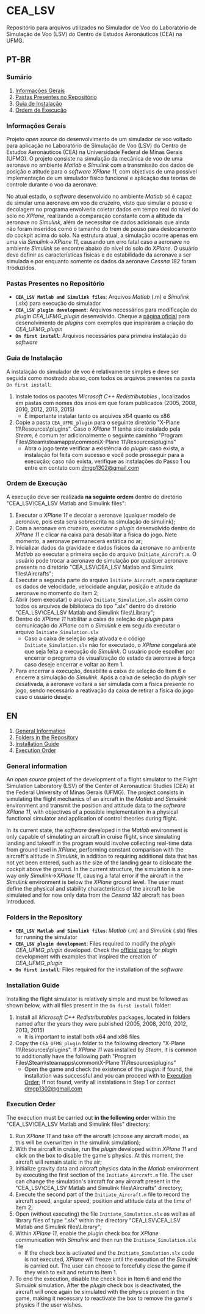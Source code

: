 # CEA_LSV
Repositório para arquivos utilizados no Simulador de Voo do Laboratório de Simulação de Voo (LSV) do Centro de Estudos Aeronáuticos (CEA) na UFMG.

## PT-BR
### Sumário
1. [Informações Gerais](#informações-gerais)
2. [Pastas Presentes no Repositório](#pastas-presentes-no-repositório)
3. [Guia de Instalação](#guia-de-instalação)
4. [Ordem de Execução](#ordem-de-execução)


### Informações Gerais

Projeto *open source* do desenvolvimento de um simulador de voo voltado para aplicação no Laboratório de Simulação de Voo (LSV) do Centro de Estudos Aeronáuticos (CEA) na Universidade Federal de Minas Gerais (UFMG). O projeto consiste na simulação da mecânica de voo de uma aeronave no ambiente *Matlab* e *Simulink* com a transmissão dos dados de posição e atitude para o *software* *XPlane 11*, com objetivos de uma possível implementação de um simulador físico funcional e aplicação das teorias de controle durante o voo da aeronave. 

No atual estado, o *software* desenvolvido no ambiente *Matlab* só é capaz de simular uma aeronave em voo de cruzeiro, visto que simular o pouso e decolagem no programa envolveria coletar dados em tempo real do nível do solo no *XPlane*, realizando a comparação constante com a altitude da aeronave no *Simulink*, além de necessitar de dados adicionais que ainda não foram inseridos como o tamanho do trem de pouso para deslocamento do cockpit acima do solo. Na estrutura atual, a simulação ocorre apenas em uma via *Simulink*->*XPlane 11*, causando um erro fatal caso a aeronave no ambiente *Simulink* se encontre abaixo do nível do solo do *XPlane*. O usuário deve definir as características físicas e de estabilidade da aeronave a ser simulada e por enquanto somente os dados da aeronave *Cessna 182* foram itroduzidos.

### Pastas Presentes no Repositório
* **`CEA_LSV Matlab and Simulink files`**: Arquivos *Matlab* (.m) e *Simulink* (.slx) para execução do simulador
* **`CEA_LSV plugin development`**: Arquivos necessários para modificação do *plugin* *CEA_UFMG_plugin* desenvolvido. Cheque a [página oficial](https://developer.x-plane.com/sdk/) para desenolvimento de *plugins* com exemplos que inspiraram a criação do *CEA_UFMG_plugin*
* **`On first install`**: Arquivos necessários para primeira instalação do *software*

### Guia de Instalação

A instalação do simulador de voo é relativamente simples e deve ser seguida como mostrado abaixo, com todos os arquivos presentes na pasta `On first install`:

1. Instale todos os pacotes *Microsoft C++ Redistributables* , localizados em pastas com nomes dos anos em que foram publicados (2005, 2008, 2010, 2012, 2013, 2015)
   - É importante instalar tanto os arquivos x64 quanto os x86
2. Copie a pasta `CEA_UFMG_plugin` para o seguinte diretório "X-Plane 11\Resources\plugins". Caso o *XPlane 11* tenha sido instalado pela *Steam*, é comum ter adicionalmente o seguinte caminho "Program Files\Steam\steamapps\common\X-Plane 11\Resources\plugins"
   - Abra o jogo tente verificar a existência do *plugin*: caso exista, a instalação foi feita com sucesso e você pode prosseguir para a execução; caso não exista, verifique as instalações do Passo 1 ou entre em contato com dmgp1302@gmail.com

### Ordem de Execução

A execução deve ser realizada **na seguinte ordem** dentro do diretório "CEA_LSV\CEA_LSV Matlab and Simulink files":

1. Executar o *XPlane 11* e decolar a aeronave (qualquer modelo de aeronave, pois esta sera sobrescrita na simulação do simulink);
2. Com a aeronave em cruzeiro, executar o *plugin* desenvolvido dentro do *XPlane 11* e clicar na caixa para desabilitar a física do jogo. Nete momento, a aeronave permanecerá estática no ar;
3. Inicializar dados da gravidade e dados físicos da aeronave no ambiente *Matlab* ao executar a primeira seção do arquivo `Initiate_Aircraft.m`. O usuário pode trocar a aeronave de simulação por qualquer aeronave presente no diretório "CEA_LSV\CEA_LSV Matlab and Simulink files\Aircrafts";
4. Executar a segunda parte do arquivo `Initiate_Aircraft.m` para capturar os dados de velocidade, velocidade angular, posição e atitude da aeronave no momento do Item 2;
5. Abrir (sem executar) o arquivo `Initiate_Simulation.slx` assim como todos os arquivos de biblioteca do tipo ".slx" dentro do diretório "CEA_LSV\CEA_LSV Matlab and Simulink files\Library";
6. Dentro do *XPlane 11* habilitar a caixa de seleção do *plugin* para comunicação do *XPlane* com o *Simulink* e em seguida executar o arquivo `Initiate_Simulation.slx`
   - Caso a caixa de seleção seja ativada e o código `Initiate_Simulation.slx` não for executado, o *XPlane* congelará até que seja feita a execução do *Simulink*. O usuário pode escolher por encerrar o programa de visualização do estado da aeronave à força caso deseje encerrar e voltar ao Item 1.
7. Para encerrar a execução, desabilite a caixa de seleção do Item 6 e encerre a simulação do *Simulink*. Após a caixa de seleção do *plugin* ser desativada, a aeronave voltará a ser simulada com a física presente no jogo, sendo necessário a reativação da caixa de retirar a física do jogo caso o usuário deseje.

## EN
1. [General Information](#general-information)
2. [Folders in the Repository](#folders-in-the-repository)
3. [Installation Guide](#installation-guide)
4. [Execution Order](#execution-order)


### General information

An *open source* project of the development of a flight simulator to the Flight Simulation Laboratory (LSV) of the Center of Aeronautical Studies (CEA) at the Federal University of Minas Gerais (UFMG). The project consists in simulating the flight mechanics of an aircraft in the *Matlab* and *Simulink* environment and transmit the position and attitude data to the *software* *XPlane 11*, with objectives of a possible implementation in a physical functional simulator and application of control theories during flight.

In its current state, the *software* developed in the *Matlab* environment is only capable of simulating an aircraft in cruise flight, since simulating landing and takeoff in the program would involve collecting real-time data from ground level in *XPlane*, performing constant comparison with the aircraft's altitude in *Simulink*, in addition to requiring additional data that has not yet been entered, such as the size of the landing gear to dislocate the cockpit above the ground. In the current structure, the simulation is a one-way only *Simulink*->*XPlane 11*, causing a fatal error if the aircraft in the *Simulink* environment is below the *XPlane* ground level. The user must define the physical and stability characteristics of the aircraft to be simulated and for now only data from the *Cessna 182* aircraft has been introduced.

### Folders in the Repository
* **`CEA_LSV Matlab and Simulink files`**: *Matlab* (.m) and *Simulink* (.slx) files for running the simulator
* **`CEA_LSV plugin development`**: Files required to modify the *plugin* *CEA_UFMG_plugin* developed. Check the [official page](https://developer.x-plane.com/sdk/) for *plugin* development with examples that inspired the creation of *CEA_UFMG_plugin*
* **`On first install`**: Files required for the installation of the *software*

### Installation Guide

Installing the flight simulator is relatively simple and must be followed as shown below, with all files present in the `On first install` folder:

1. Install all *Microsoft C++ Redistributables* packages, located in folders named after the years they were published (2005, 2008, 2010, 2012, 2013, 2015)
    - It is important to install both x64 and x86 files
2. Copy the `CEA_UFMG_plugin` folder to the following directory "X-Plane 11\Resources\plugins". If *XPlane 11* was installed by *Steam*, it is common to additionally have the following path "Program Files\Steam\steamapps\common\X-Plane 11\Resources\plugins"
    - Open the game and check the existence of the *plugin*: if found, the installation was successful and you can proceed with to [Execution Order](#execution-order); If not found, verify all instalations in Step 1 or contact dmgp1302@gmail.com

### Execution Order

The execution must be carried out **in the following order** within the "CEA_LSV\CEA_LSV Matlab and Simulink files" directory:

1. Run *XPlane 11* and take off the aircraft (choose any aircraft model, as this will be overwritten in the simulink simulation);
2. With the aircraft in cruise, run the *plugin* developed within *XPlane 11* and click on the box to disable the game's physics. At this moment, the aircraft will remain static in the air;
3. Initialize gravity data and aircraft physics data in the *Matlab* environment by executing the first section of the `Initiate_Aircraft.m` file. The user can change the simulation's aircraft for any aircraft present in the "CEA_LSV\CEA_LSV Matlab and Simulink files\Aircrafts" directory;
4. Execute the second part of the `Initiate_Aircraft.m` file to record the aircraft speed, angular speed, position and attitude data at the time of Item 2;
5. Open (without executing) the file `Initiate_Simulation.slx` as well as all library files of type ".slx" within the directory "CEA_LSV\CEA_LSV Matlab and Simulink files\Library";
6. Within *XPlane 11*, enable the *plugin* check box for *XPlane* communication with *Simulink* and then run the `Initiate_Simulation.slx` file
    - If the check box is activated and the `Initiate_Simulation.slx` code is not executed, *XPlane* will freeze until the execution of the *Simulink* is carried out. The user can choose to forcefully close the game if they wish to exit and return to Item 1.
7. To end the execution, disable the check box in Item 6 and end the *Simulink* simulation. After the *plugin* check box is deactivated, the aircraft will once again be simulated with the physics present in the game, making it necessary to reactivate the box to remove the game's physics if the user wishes.



